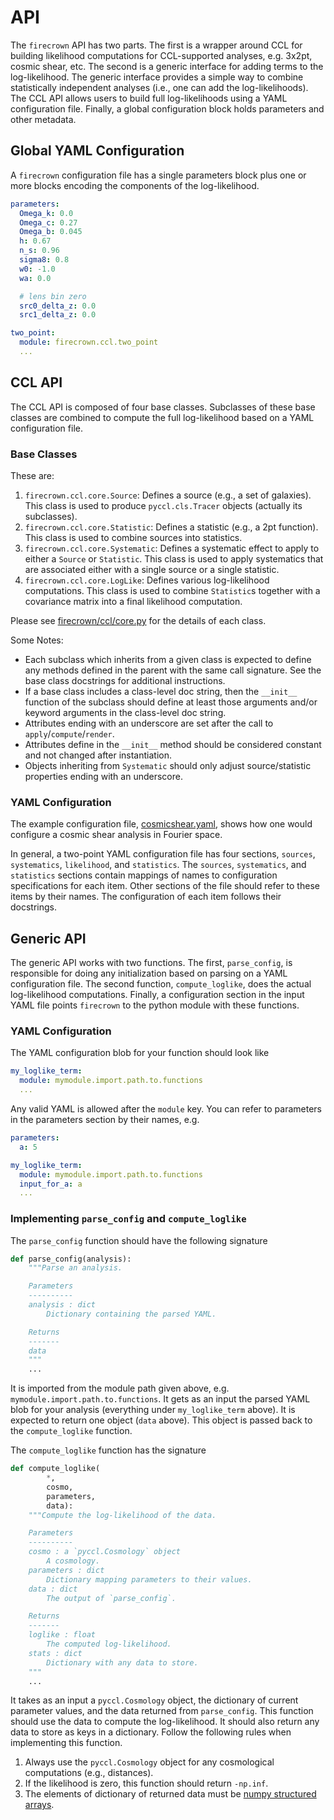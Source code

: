 # API

The `firecrown` API has two parts. The first is a wrapper around CCL for building
likelihood computations for CCL-supported analyses, e.g. 3x2pt, cosmic shear,
etc. The second is a generic interface for adding terms to the log-likelihood.
The generic interface provides a simple way to combine statistically
independent analyses (i.e., one can add the log-likelihoods). The CCL API
allows users to build full log-likelihoods using a YAML configuration file.
Finally, a global configuration block holds parameters and other metadata.

## Global YAML Configuration

A `firecrown` configuration file has a single parameters block plus one or more
blocks encoding the components of the log-likelihood.

```YAML
parameters:
  Omega_k: 0.0
  Omega_c: 0.27
  Omega_b: 0.045
  h: 0.67
  n_s: 0.96
  sigma8: 0.8
  w0: -1.0
  wa: 0.0

  # lens bin zero
  src0_delta_z: 0.0
  src1_delta_z: 0.0

two_point:
  module: firecrown.ccl.two_point
  ...
```

## CCL API

The CCL API is composed of four base classes. Subclasses of these base classes
are combined to compute the full log-likelihood based on a YAML configuration
file.

### Base Classes

These are:

1. `firecrown.ccl.core.Source`: Defines a source (e.g., a set of galaxies).
  This class is used to produce `pyccl.cls.Tracer` objects (actually its
  subclasses).
2. `firecrown.ccl.core.Statistic`: Defines a statistic (e.g., a 2pt function).
  This class is used to combine sources into statistics.
3. `firecrown.ccl.core.Systematic`: Defines a systematic effect to apply to
  either a `Source` or `Statistic`. This class is used to apply systematics
  that are associated either with a single source or a single statistic.
4. `firecrown.ccl.core.LogLike`: Defines various log-likelihood computations.
  This class is used to combine `Statistic`s together with a covariance matrix
  into a final likelihood computation.

Please see [firecrown/ccl/core.py](firecrown/ccl/core.py) for the details of
each class.

Some Notes:

 - Each subclass which inherits from a given class is expected to define any
   methods defined in the parent with the same call signature. See the base
   class docstrings for additional instructions.
 - If a base class includes a class-level doc string, then
   the `__init__` function of the subclass should define at least those
   arguments and/or keyword arguments in the class-level doc string.
 - Attributes ending with an underscore are set after the call to
   `apply`/`compute`/`render`.
 - Attributes define in the `__init__` method should be considered constant
   and not changed after instantiation.
 - Objects inheriting from `Systematic` should only adjust source/statistic
   properties ending with an underscore.

### YAML Configuration

The example configuration file, [cosmicshear.yaml](examples/cosmicshear.yaml),
shows how one would configure a cosmic shear analysis in Fourier space.

In general, a two-point YAML configuration file has four sections, `sources`,
`systematics`, `likelihood`, and `statistics`. The `sources`, `systematics`,
and `statistics` sections contain mappings of names to configuration
specifications for each item. Other sections of the file should refer to
these items by their names. The configuration of each item follows their
docstrings.

## Generic API

The generic API works with two functions. The first, `parse_config`, is
responsible for doing any initialization based on parsing on a YAML
configuration file. The second function, `compute_loglike`, does the actual
log-likelihood computations. Finally, a configuration section in the input
YAML file points `firecrown` to the python module with these functions.

### YAML Configuration

The YAML configuration blob for your function should look like

```YAML
my_loglike_term:
  module: mymodule.import.path.to.functions
  ...
```

Any valid YAML is allowed after the `module` key. You can refer to parameters
in the parameters section by their names, e.g.

```YAML
parameters:
  a: 5

my_loglike_term:
  module: mymodule.import.path.to.functions
  input_for_a: a
  ...
```

### Implementing `parse_config` and `compute_loglike`

The `parse_config` function should have the following signature

```python
def parse_config(analysis):
    """Parse an analysis.

    Parameters
    ----------
    analysis : dict
        Dictionary containing the parsed YAML.

    Returns
    -------
    data
    """
    ...
```

It is imported from the module path given above, e.g.
`mymodule.import.path.to.functions`. It gets as an input the parsed YAML blob
for your analysis (everything under `my_loglike_term` above). It is expected
to return one object (`data` above). This object is passed back to the
`compute_loglike` function.

The `compute_loglike` function has the signature

```python
def compute_loglike(
        *,
        cosmo,
        parameters,
        data):
    """Compute the log-likelihood of the data.

    Parameters
    ----------
    cosmo : a `pyccl.Cosmology` object
        A cosmology.
    parameters : dict
        Dictionary mapping parameters to their values.
    data : dict
        The output of `parse_config`.

    Returns
    -------
    loglike : float
        The computed log-likelihood.
    stats : dict
        Dictionary with any data to store.
    """
    ...
```

It takes as an input a `pyccl.Cosmology` object, the dictionary of current
parameter values, and the data returned from `parse_config`. This function
should use the data to compute the log-likelihood. It should
also return any data to store as keys in a dictionary. Follow the following rules
when implementing this function.

1. Always use the `pyccl.Cosmology` object for any cosmological computations (e.g., distances).
2. If the likelihood is zero, this function should return `-np.inf`.
3. The elements of dictionary of returned data must be [numpy structured arrays](https://docs.scipy.org/doc/numpy/user/basics.rec.html#module-numpy.doc.structured_arrays).
